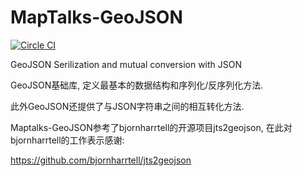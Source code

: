 # MapTalks-GeoJSON
[![Circle CI](https://circleci.com/gh/MapTalks/geojson4j.svg?style=svg)](https://circleci.com/gh/MapTalks/geojson4j)

GeoJSON Serilization and mutual conversion with JSON

GeoJSON基础库, 定义最基本的数据结构和序列化/反序列化方法.

此外GeoJSON还提供了与JSON字符串之间的相互转化方法.

Maptalks-GeoJSON参考了bjornharrtell的开源项目jts2geojson, 在此对bjornharrtell的工作表示感谢:

https://github.com/bjornharrtell/jts2geojson

